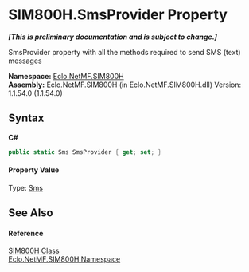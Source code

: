 # SIM800H.SmsProvider Property 
 _**\[This is preliminary documentation and is subject to change.\]**_

SmsProvider property with all the methods required to send SMS (text) messages

**Namespace:**&nbsp;<a href="N_Eclo_NetMF_SIM800H">Eclo.NetMF.SIM800H</a><br />**Assembly:**&nbsp;Eclo.NetMF.SIM800H (in Eclo.NetMF.SIM800H.dll) Version: 1.1.54.0 (1.1.54.0)

## Syntax

**C#**<br />
``` C#
public static Sms SmsProvider { get; set; }
```


#### Property Value
Type: <a href="T_Eclo_NetMF_SIM800H_Sms">Sms</a>

## See Also


#### Reference
<a href="T_Eclo_NetMF_SIM800H_SIM800H">SIM800H Class</a><br /><a href="N_Eclo_NetMF_SIM800H">Eclo.NetMF.SIM800H Namespace</a><br />